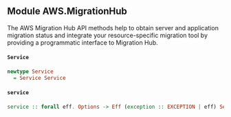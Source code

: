 ## Module AWS.MigrationHub

<p>The AWS Migration Hub API methods help to obtain server and application migration status and integrate your resource-specific migration tool by providing a programmatic interface to Migration Hub. </p>

#### `Service`

``` purescript
newtype Service
  = Service Service
```

#### `service`

``` purescript
service :: forall eff. Options -> Eff (exception :: EXCEPTION | eff) Service
```


